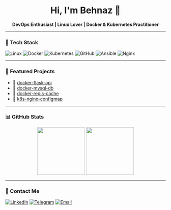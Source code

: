 <h1 align="center">Hi, I'm Behnaz 👋</h1>

<p align="center">
  <b>DevOps Enthusiast | Linux Lover | Docker & Kubernetes Practitioner</b>
</p>

---

### 🔧 Tech Stack

![Linux](https://img.shields.io/badge/Linux-FCC624?logo=linux&logoColor=black&style=for-the-badge)
![Docker](https://img.shields.io/badge/Docker-2496ED?logo=docker&logoColor=white&style=for-the-badge)
![Kubernetes](https://img.shields.io/badge/Kubernetes-326CE5?logo=kubernetes&logoColor=white&style=for-the-badge)
![GitHub](https://img.shields.io/badge/GitHub-181717?logo=github&logoColor=white&style=for-the-badge)
![Ansible](https://img.shields.io/badge/Ansible-EE0000?logo=ansible&logoColor=white&style=for-the-badge)
![Nginx](https://img.shields.io/badge/Nginx-009639?logo=nginx&logoColor=white&style=for-the-badge)

---

### 📂 Featured Projects

- 🔧 [docker-flask-api](https://github.com/behnaz-mirmiran/docker-flask-api)
- 💾 [docker-mysql-db](https://github.com/behnaz-mirmiran/docker-mysql-db)
- 🧠 [docker-redis-cache](https://github.com/behnaz-mirmiran/docker-redis-cache)
- 🧰 [k8s-nginx-configmap](https://github.com/behnaz-mirmiran/k8s-nginx-configmap)

---

### 📊 GitHub Stats

<p align="center">
  <img src="https://github-readme-stats.vercel.app/api?username=behnaz-mirmiran&show_icons=true&theme=radical" height="150"/>
  <img src="https://github-readme-stats.vercel.app/api/top-langs/?username=behnaz-mirmiran&layout=compact&theme=radical" height="150"/>
</p>

---

### 🔗 Contact Me

[![LinkedIn](https://img.shields.io/badge/LinkedIn-blue?logo=linkedin&style=flat-square)](https://www.linkedin.com/in/behnaz-m-42662663/)
[![Telegram](https://img.shields.io/badge/Telegram-2CA5E0?logo=telegram&logoColor=white)](https://t.me/benmmm)
[![Email](https://img.shields.io/badge/Gmail-D14836?logo=gmail&logoColor=white)](behnaz.mirmiran.jobs@gmail.com)
